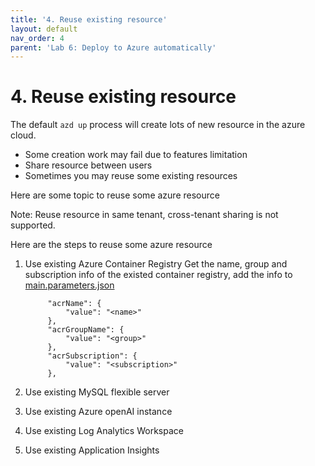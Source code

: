 ```yaml
---
title: '4. Reuse existing resource'
layout: default
nav_order: 4
parent: 'Lab 6: Deploy to Azure automatically'
---
```


# 4. Reuse existing resource

The default `azd up` process will create lots of new resource in the azure cloud.
- Some creation work may fail due to features limitation
- Share resource between users
- Sometimes you may reuse some existing resources

Here are some topic to reuse some azure resource

Note: Reuse resource in same tenant, cross-tenant sharing is not supported.

Here are the steps to reuse some azure resource

1. Use existing Azure Container Registry
   Get the name, group and subscription info of the existed container registry, add the info to [main.parameters.json](../../infra/bicep/main.parameters.json)
   ```text
        "acrName": {
            "value": "<name>"
        },
        "acrGroupName": {
            "value": "<group>"
        },
        "acrSubscription": {
            "value": "<subscription>"
        },
   ```

1. Use existing MySQL flexible server


1. Use existing Azure openAI instance


1. Use existing Log Analytics Workspace


1. Use existing Application Insights